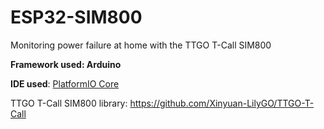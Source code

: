 # ESP32-SIM800
Monitoring power failure at home with the TTGO T-Call SIM800

**Framework used: Arduino**

**IDE used**:
[PlatformIO Core](http://platformio.org/get-started/cli)

TTGO T-Call SIM800 library:
https://github.com/Xinyuan-LilyGO/TTGO-T-Call
